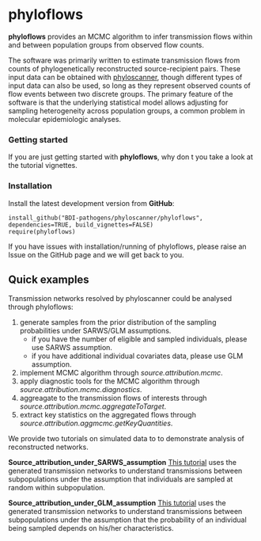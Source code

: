 # phyloflows

**phyloflows** provides an MCMC algorithm to infer transmission flows within and between population groups from observed flow counts. 

The software was primarily written to estimate transmission flows from counts of phylogenetically reconstructed source-recipient pairs. These input data can be obtained with [phyloscanner](https://github.com/BDI-pathogens/phyloscanner), though different types of input data can also be used, so long as they represent observed counts of flow events between two discrete groups. The primary feature of the software is that the underlying statistical model allows adjusting for sampling heterogeneity across population groups, a common problem in molecular epidemiologic analyses.


### Getting started

If you are just getting started with **phyloflows**, why don t you take a look at the tutorial vignettes.

### Installation

Install the latest development version from **GitHub**:

```{r}
install_github("BDI-pathogens/phyloscanner/phyloflows", dependencies=TRUE, build_vignettes=FALSE)
require(phyloflows)
```

If you have issues with installation/running of phyloflows, please raise an Issue on the GitHub page and we will get back to you.

## Quick examples

Transmission networks resolved by phyloscanner could be analysed through phyloflows:

1. generate samples from the prior distribution of the sampling probabilities under SARWS/GLM assumptions. 
   * if you have the number of eligible and sampled individuals, please use SARWS assumption.
   * if you have additional individual covariates data, please use GLM assumption.
2. implement MCMC algorithm through *source.attribution.mcmc*.
3. apply diagnostic tools for the MCMC algorithm through *source.attribution.mcmc.diagnostics*. 
4. aggreagate to the transmission flows of interests through *source.attribution.mcmc.aggregateToTarget*.
5. extract key statistics on the aggregated flows through *source.attribution.aggmcmc.getKeyQuantities*.

We provide two tutorials on simulated data to to demonstrate analysis of reconstructed networks. 

**Source_attribution_under_SARWS_assumption**
[This tutorial](Source_attribution_under_SARWS_assumption.html) uses the generated transmission networks to understand transmissions between subpopulations under the assumption that individuals are sampled at random within subpopulation. 

**Source_attribution_under_GLM_assumption**
[This tutorial](Source_attribution_under_GLM_assumption.html) uses the generated transmission networks to understand transmissions between subpopulations under the assumption that the probability of an individual being sampled depends on his/her characteristics.

